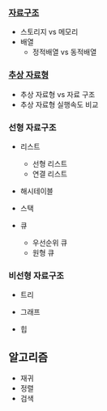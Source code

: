 ### [자료구조](https://github.com/JIKMAN/Algorithm/blob/master/Data-Structure.md)

* 스토리지 vs 메모리
* 배열
    * 정적배열 vs 동적배열
### [추상 자료형](https://github.com/JIKMAN/Algorithm/blob/master/Data-Structure.md)
* 추상 자료형 vs 자료 구조
* 추상 자료형 실행속도 비교
### 선형 자료구조

* 리스트
    * 선형 리스트
    * 연결 리스트
* 해시테이블
  
* 스택


* 큐
    * 우선순위 큐
    * 원형 큐



### 비선형 자료구조

* 트리

* 그래프

* 힙

## 알고리즘
* 재귀
* 정렬
* 검색